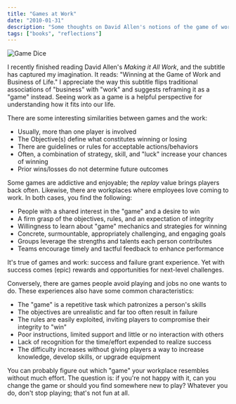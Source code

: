```yaml
---
title: "Games at Work"
date: "2010-01-31"
description: "Some thoughts on David Allen's notions of the game of work and business of life."
tags: ["books", "reflections"]
---
```


![Game Dice](https://kmsmedia.kevansizemore.com/image/2010-01-31_games-at-work-hero.jpg)

I recently finished reading David Allen's *Making it All Work*, and the subtitle has captured my imagination. It reads: "Winning at the Game of Work and Business of Life." I appreciate the way this subtitle flips traditional associations of "business" with "work" and suggests reframing it as a "game" instead. Seeing work as a game is a helpful perspective for understanding how it fits into our life.

There are some interesting similarities between games and the work:

- Usually, more than one player is involved
- The Objective(s) define what constitutes winning or losing
- There are guidelines or rules for acceptable actions/behaviors
- Often, a combination of strategy, skill, and "luck" increase your chances of winning
- Prior wins/losses do not determine future outcomes

Some games are addictive and enjoyable; the *replay* value brings players back often. Likewise, there are workplaces where employees love coming to work. In both cases, you find the following:

- People with a shared interest in the "game" and a desire to win
- A firm grasp of the objectives, rules, and an expectation of integrity
- Willingness to learn about "game" mechanics and strategies for winning
- Concrete, surmountable, appropriately challenging, and engaging goals
- Groups leverage the strengths and talents each person contributes
- Teams encourage timely and tactful feedback to enhance performance

It's true of games and work: success and failure grant experience. Yet with success comes (epic) rewards and opportunities for next-level challenges.

Conversely, there are games people avoid playing and jobs no one wants to do. These experiences also have some common characteristics:

- The "game" is a repetitive task which patronizes a person's skills
- The objectives are unrealistic and far too often result in failure
- The rules are easily exploited, inviting players to compromise their integrity to "win"
- Poor instructions, limited support and little or no interaction with others
- Lack of recognition for the time/effort expended to realize success
- The difficulty increases without giving players a way to increase knowledge, develop skills, or upgrade equipment

You can probably figure out which "game" your workplace resembles without much effort. The question is: if you're not happy with it, can you change the game or should you find somewhere new to play? Whatever you do, don't stop playing; that's not fun at all.

